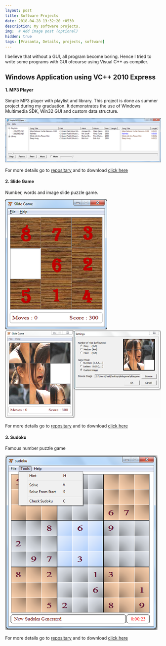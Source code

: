```yaml
---
layout: post
title: Software Projects
date: 2018-04-28 13:32:20 +0530
description: My software projects. 
img:  # Add image post (optional)
hidden: true
tags: [Prasanta, Details, projects, software]
---
```

I believe that without a GUI, all program become boring. Hence I tried to write some programs with GUI ofcourse using Visual C++ as compiler.

## Windows Application using VC++ 2010 Express

#### 1. MP3 Player

Simple MP3 player with playlist and library. This project is done as summer project during my graduation. It demonstrates the use of Windows Multimedia SDK, Win32 GUI and custom data structure.

![MP3 Player Snapshot](https://github.com/prashal/mp3player/raw/master/snapshots/snapshot.png "MP3 Player")

For more details go to [repositary](https://github.com/prashal/mp3player) and to download [click here](https://github.com/prashal/mp3player/releases/latest)



#### 2. Slide Game

Number, words and image slide puzzle game.

![Slidegame Snapshot-1](https://github.com/prashal/slidegame/raw/master/snapshots/number_easy.png "Number Puzzle, Easy Mode")
![Slidegame Snapshot-2](https://github.com/prashal/slidegame/raw/master/snapshots/image_settings.png "Image Puzzle, Easy Mode with settings dialog")

For more details go to [repositary](https://github.com/prashal/slidegame) and to download [click here](https://github.com/prashal/slidegame/releases/latest)



#### 3. Sudoku

Famous number puzzle game

![Sudoku Snapshot](https://github.com/prashal/sudoku/raw/master/snapshots/snap.png "Sudoku")

For more details go to [repositary](https://github.com/prashal/sudoku) and to download [click here](https://github.com/prashal/sudoku/releases/latest)
